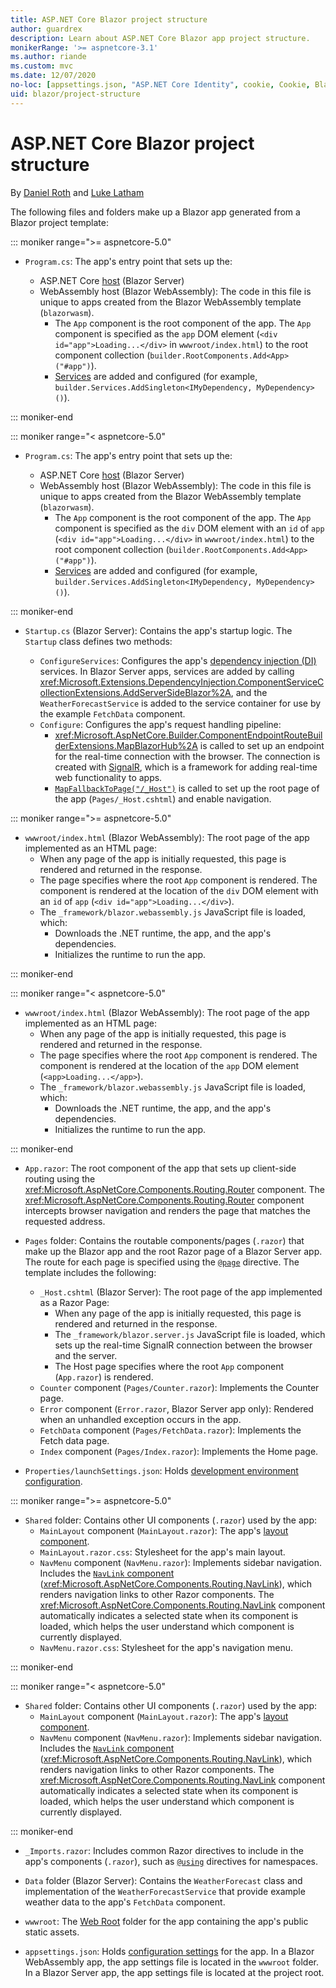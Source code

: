 ```yaml
---
title: ASP.NET Core Blazor project structure
author: guardrex
description: Learn about ASP.NET Core Blazor app project structure.
monikerRange: '>= aspnetcore-3.1'
ms.author: riande
ms.custom: mvc
ms.date: 12/07/2020
no-loc: [appsettings.json, "ASP.NET Core Identity", cookie, Cookie, Blazor, "Blazor Server", "Blazor WebAssembly", "Identity", "Let's Encrypt", Razor, SignalR]
uid: blazor/project-structure
---
```

# ASP.NET Core Blazor project structure

By [Daniel Roth](https://github.com/danroth27) and [Luke Latham](https://github.com/guardrex)

The following files and folders make up a Blazor app generated from a Blazor project template:

::: moniker range=">= aspnetcore-5.0"

* `Program.cs`: The app's entry point that sets up the:

  * ASP.NET Core [host](xref:fundamentals/host/generic-host) (Blazor Server)
  * WebAssembly host (Blazor WebAssembly): The code in this file is unique to apps created from the Blazor WebAssembly template (`blazorwasm`).
    * The `App` component is the root component of the app. The `App` component is specified as the `app` DOM element (`<div id="app">Loading...</div>` in `wwwroot/index.html`) to the root component collection (`builder.RootComponents.Add<App>("#app")`).
    * [Services](xref:blazor/fundamentals/dependency-injection) are added and configured (for example, `builder.Services.AddSingleton<IMyDependency, MyDependency>()`).

::: moniker-end

::: moniker range="< aspnetcore-5.0"

* `Program.cs`: The app's entry point that sets up the:

  * ASP.NET Core [host](xref:fundamentals/host/generic-host) (Blazor Server)
  * WebAssembly host (Blazor WebAssembly): The code in this file is unique to apps created from the Blazor WebAssembly template (`blazorwasm`).
    * The `App` component is the root component of the app. The `App` component is specified as the `div` DOM element with an `id` of `app` (`<div id="app">Loading...</div>` in `wwwroot/index.html`) to the root component collection (`builder.RootComponents.Add<App>("#app")`).
    * [Services](xref:blazor/fundamentals/dependency-injection) are added and configured (for example, `builder.Services.AddSingleton<IMyDependency, MyDependency>()`).

::: moniker-end

* `Startup.cs` (Blazor Server): Contains the app's startup logic. The `Startup` class defines two methods:

  * `ConfigureServices`: Configures the app's [dependency injection (DI)](xref:fundamentals/dependency-injection) services. In Blazor Server apps, services are added by calling <xref:Microsoft.Extensions.DependencyInjection.ComponentServiceCollectionExtensions.AddServerSideBlazor%2A>, and the `WeatherForecastService` is added to the service container for use by the example `FetchData` component.
  * `Configure`: Configures the app's request handling pipeline:
    * <xref:Microsoft.AspNetCore.Builder.ComponentEndpointRouteBuilderExtensions.MapBlazorHub%2A> is called to set up an endpoint for the real-time connection with the browser. The connection is created with [SignalR](xref:signalr/introduction), which is a framework for adding real-time web functionality to apps.
    * [`MapFallbackToPage("/_Host")`](xref:Microsoft.AspNetCore.Builder.RazorPagesEndpointRouteBuilderExtensions.MapFallbackToPage*) is called to set up the root page of the app (`Pages/_Host.cshtml`) and enable navigation.

::: moniker range=">= aspnetcore-5.0"

* `wwwroot/index.html` (Blazor WebAssembly): The root page of the app implemented as an HTML page:
  * When any page of the app is initially requested, this page is rendered and returned in the response.
  * The page specifies where the root `App` component is rendered. The component is rendered at the location of the `div` DOM element with an `id` of `app` (`<div id="app">Loading...</div>`).
  * The `_framework/blazor.webassembly.js` JavaScript file is loaded, which:
    * Downloads the .NET runtime, the app, and the app's dependencies.
    * Initializes the runtime to run the app.

::: moniker-end

::: moniker range="< aspnetcore-5.0"

* `wwwroot/index.html` (Blazor WebAssembly): The root page of the app implemented as an HTML page:
  * When any page of the app is initially requested, this page is rendered and returned in the response.
  * The page specifies where the root `App` component is rendered. The component is rendered at the location of the `app` DOM element (`<app>Loading...</app>`).
  * The `_framework/blazor.webassembly.js` JavaScript file is loaded, which:
    * Downloads the .NET runtime, the app, and the app's dependencies.
    * Initializes the runtime to run the app.

::: moniker-end

* `App.razor`: The root component of the app that sets up client-side routing using the <xref:Microsoft.AspNetCore.Components.Routing.Router> component. The <xref:Microsoft.AspNetCore.Components.Routing.Router> component intercepts browser navigation and renders the page that matches the requested address.

* `Pages` folder: Contains the routable components/pages (`.razor`) that make up the Blazor app and the root Razor page of a Blazor Server app. The route for each page is specified using the [`@page`](xref:mvc/views/razor#page) directive. The template includes the following:
  * `_Host.cshtml` (Blazor Server): The root page of the app implemented as a Razor Page:
    * When any page of the app is initially requested, this page is rendered and returned in the response.
    * The `_framework/blazor.server.js` JavaScript file is loaded, which sets up the real-time SignalR connection between the browser and the server.
    * The Host page specifies where the root `App` component (`App.razor`) is rendered.
  * `Counter` component (`Pages/Counter.razor`): Implements the Counter page.
  * `Error` component (`Error.razor`, Blazor Server app only): Rendered when an unhandled exception occurs in the app.
  * `FetchData` component (`Pages/FetchData.razor`): Implements the Fetch data page.
  * `Index` component (`Pages/Index.razor`): Implements the Home page.
  
* `Properties/launchSettings.json`: Holds [development environment configuration](xref:fundamentals/environments#development-and-launchsettingsjson).

::: moniker range=">= aspnetcore-5.0"

* `Shared` folder: Contains other UI components (`.razor`) used by the app:
  * `MainLayout` component (`MainLayout.razor`): The app's [layout component](xref:blazor/layouts).
  * `MainLayout.razor.css`: Stylesheet for the app's main layout.
  * `NavMenu` component (`NavMenu.razor`): Implements sidebar navigation. Includes the [`NavLink` component](xref:blazor/fundamentals/routing#navlink-component) (<xref:Microsoft.AspNetCore.Components.Routing.NavLink>), which renders navigation links to other Razor components. The <xref:Microsoft.AspNetCore.Components.Routing.NavLink> component automatically indicates a selected state when its component is loaded, which helps the user understand which component is currently displayed.
  * `NavMenu.razor.css`: Stylesheet for the app's navigation menu.

::: moniker-end

::: moniker range="< aspnetcore-5.0"

* `Shared` folder: Contains other UI components (`.razor`) used by the app:
  * `MainLayout` component (`MainLayout.razor`): The app's [layout component](xref:blazor/layouts).
  * `NavMenu` component (`NavMenu.razor`): Implements sidebar navigation. Includes the [`NavLink` component](xref:blazor/fundamentals/routing#navlink-component) (<xref:Microsoft.AspNetCore.Components.Routing.NavLink>), which renders navigation links to other Razor components. The <xref:Microsoft.AspNetCore.Components.Routing.NavLink> component automatically indicates a selected state when its component is loaded, which helps the user understand which component is currently displayed.
  
::: moniker-end

* `_Imports.razor`: Includes common Razor directives to include in the app's components (`.razor`), such as [`@using`](xref:mvc/views/razor#using) directives for namespaces.

* `Data` folder (Blazor Server): Contains the `WeatherForecast` class and implementation of the `WeatherForecastService` that provide example weather data to the app's `FetchData` component.

* `wwwroot`: The [Web Root](xref:fundamentals/index#web-root) folder for the app containing the app's public static assets.

* `appsettings.json`: Holds [configuration settings](xref:blazor/fundamentals/configuration) for the app. In a Blazor WebAssembly app, the app settings file is located in the `wwwroot` folder. In a Blazor Server app, the app settings file is located at the project root.
